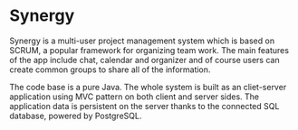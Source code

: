 # Synergy
Synergy is a multi-user project management system which is based on SCRUM, a popular framework for organizing team work. The main features of the app include chat, calendar and organizer and of course users can create common groups to share all of the information.

The code base is a pure Java. The whole system is built as an cliet-server application using MVC pattern on both client and server sides.
The application data is persistent on the server thanks to the connected SQL database, powered by PostgreSQL.
